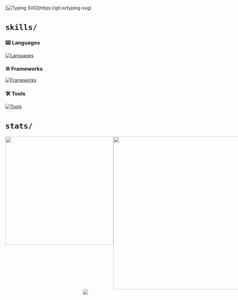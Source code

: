 
[![Typing SVG](https://readme-typing-svg.herokuapp.com?font=Press+Start+2P&size=32&duration=4000&pause=1000&color=FFFFFF&center=true&vCenter=true&width=800&height=60&lines=Hello%2C+world!)](https://git.io/typing-svg)

<!-- # `about/`

My name is **Nauman**, and I am a ... -->

# `skills/`

### ⌨️ Languages

[![Languages](https://skillicons.dev/icons?i=python,c,cpp,js,html,css,bash,md,regex&theme=dark)](#)

### ⚙️ Frameworks
[![Frameworks](https://skillicons.dev/icons?i=django,fastapi,selenium,flask,bootstrap&theme=dark)](#)

### 🛠️ Tools

[![Tools](https://skillicons.dev/icons?i=git,github,linux,vscode,powershell,mysql,ps&theme=dark)](#)

# `stats/`

<div align=center>

<div style="display: flex; justify-content: space-between;">
<!-- LANGS -->
<img src="https://github-readme-stats.vercel.app/api/top-langs/?username=naumanaarif&hide=Jupyter%20Notebook&title_color=ffffff&hide_border=true&show_icons=true&theme=github_dark&layout=compact" height="" width="340" style="margin-bottom: 10px">

<!-- STREAK -->
<img src="https://github-readme-streak-stats.herokuapp.com?user=naumanaarif&theme=github-dark-blue&stroke=384963&hide_border=true&date_format=M%20j%5B%2C%20Y%5D" width="480">

<!-- RANK -->
<!-- <img src="https://github-readme-stats.vercel.app/api?username=naumanaarif&theme=github_dark&show_icons=true&hide_border=true&count_private=true&hide_title=true"> -->
</div>

<!-- CONTRIBUTION GRAPH -->
<img src="https://activity-graph.herokuapp.com/graph?username=naumanaarif&theme=github-dark&hide_border=true&color=e5e5e5&custom_title=Contributions%20in%20last%2030%20days">

</div>
